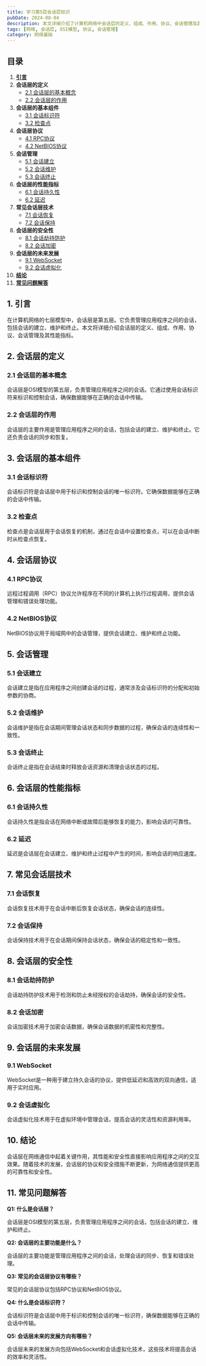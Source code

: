 ```yaml
---
title: 学习第5层会话层知识
pubDate: 2024-08-04
description: 本文详细介绍了计算机网络中会话层的定义、组成、作用、协议、会话管理及其性能指标。
tags: [网络, 会话层, OSI模型, 协议, 会话管理]
category: 网络基础
---
```



## 目录
1. [**引言**](#1-引言)
2. **会话层的定义**
   - [2.1 会话层的基本概念](#21-会话层的基本概念)
   - [2.2 会话层的作用](#22-会话层的作用)
3. **会话层的基本组件**
   - [3.1 会话标识符](#31-会话标识符)
   - [3.2 检查点](#32-检查点)
4. **会话层协议**
   - [4.1 RPC协议](#41-rpc协议)
   - [4.2 NetBIOS协议](#42-netbios协议)
5. **会话管理**
   - [5.1 会话建立](#51-会话建立)
   - [5.2 会话维护](#52-会话维护)
   - [5.3 会话终止](#53-会话终止)
6. **会话层的性能指标**
   - [6.1 会话持久性](#61-会话持久性)
   - [6.2 延迟](#62-延迟)
7. **常见会话层技术**
   - [7.1 会话恢复](#71-会话恢复)
   - [7.2 会话保持](#72-会话保持)
8. **会话层的安全性**
   - [8.1 会话劫持防护](#81-会话劫持防护)
   - [8.2 会话加密](#82-会话加密)
9. **会话层的未来发展**
   - [9.1 WebSocket](#91-websocket)
   - [9.2 会话虚拟化](#92-会话虚拟化)
10. [**结论**](#10-结论)
11. [**常见问题解答**](#11-常见问题解答)

## 1. 引言

在计算机网络的七层模型中，会话层是第五层。它负责管理应用程序之间的会话，包括会话的建立、维护和终止。本文将详细介绍会话层的定义、组成、作用、协议、会话管理及其性能指标。

## 2. 会话层的定义

### 2.1 会话层的基本概念

会话层是OSI模型的第五层，负责管理应用程序之间的会话。它通过使用会话标识符来标识和控制会话，确保数据能够在正确的会话中传输。

### 2.2 会话层的作用

会话层的主要作用是管理应用程序之间的会话，包括会话的建立、维护和终止。它还负责会话的同步和恢复。

## 3. 会话层的基本组件

### 3.1 会话标识符

会话标识符是会话层中用于标识和控制会话的唯一标识符。它确保数据能够在正确的会话中传输。

### 3.2 检查点

检查点是会话层用于会话恢复的机制，通过在会话中设置检查点，可以在会话中断时从检查点恢复。

## 4. 会话层协议

### 4.1 RPC协议

远程过程调用（RPC）协议允许程序在不同的计算机上执行过程调用，提供会话管理和错误处理功能。

### 4.2 NetBIOS协议

NetBIOS协议用于局域网中的会话管理，提供会话建立、维护和终止功能。

## 5. 会话管理

### 5.1 会话建立

会话建立是指在应用程序之间创建会话的过程，通常涉及会话标识符的分配和初始参数的协商。

### 5.2 会话维护

会话维护是指在会话期间管理会话状态和同步数据的过程，确保会话的连续性和一致性。

### 5.3 会话终止

会话终止是指在会话结束时释放会话资源和清理会话状态的过程。

## 6. 会话层的性能指标

### 6.1 会话持久性

会话持久性是指会话在网络中断或故障后能够恢复的能力，影响会话的可靠性。

### 6.2 延迟

延迟是会话层在会话建立、维护和终止过程中产生的时间，影响会话的响应速度。

## 7. 常见会话层技术

### 7.1 会话恢复

会话恢复技术用于在会话中断后恢复会话状态，确保会话的连续性。

### 7.2 会话保持

会话保持技术用于在会话期间保持会话状态，确保会话的稳定性和一致性。

## 8. 会话层的安全性

### 8.1 会话劫持防护

会话劫持防护技术用于检测和防止未经授权的会话劫持，确保会话的安全性。

### 8.2 会话加密

会话加密技术用于加密会话数据，确保会话数据的机密性和完整性。

## 9. 会话层的未来发展

### 9.1 WebSocket

WebSocket是一种用于建立持久会话的协议，提供低延迟和高效的双向通信，适用于实时应用。

### 9.2 会话虚拟化

会话虚拟化技术用于在虚拟环境中管理会话，提高会话的灵活性和资源利用率。

## 10. 结论

会话层在网络通信中起着关键作用，其性能和安全性直接影响应用程序之间的交互效果。随着技术的发展，会话层的协议和安全措施不断更新，为网络通信提供更高的可靠性和安全性。

## 11. 常见问题解答

**Q1: 什么是会话层？**

会话层是OSI模型的第五层，负责管理应用程序之间的会话，包括会话的建立、维护和终止。

**Q2: 会话层的主要功能是什么？**

会话层的主要功能是管理应用程序之间的会话，处理会话的同步、恢复和错误处理。

**Q3: 常见的会话层协议有哪些？**

常见的会话层协议包括RPC协议和NetBIOS协议。

**Q4: 什么是会话标识符？**

会话标识符是会话层中用于标识和控制会话的唯一标识符，确保数据能够在正确的会话中传输。

**Q5: 会话层未来的发展方向有哪些？**

会话层未来的发展方向包括WebSocket和会话虚拟化技术，这些技术将提高会话的效率和灵活性。